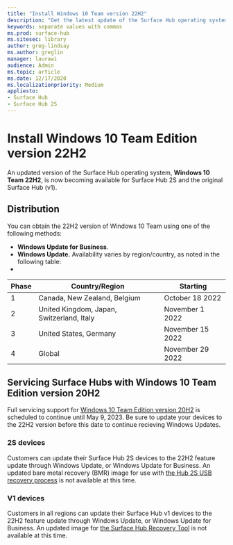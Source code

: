 ```yaml
---
title: "Install Windows 10 Team version 22H2"
description: "Get the latest update of the Surface Hub operating system, Windows 10 Team 22H2."
keywords: separate values with commas
ms.prod: surface-hub
ms.sitesec: library
author: greg-lindsay
ms.author: greglin
manager: laurawi
audience: Admin
ms.topic: article
ms.date: 12/17/2020
ms.localizationpriority: Medium
appliesto:
- Surface Hub
- Surface Hub 2S
---
```

# Install Windows 10 Team Edition version 22H2

An updated version of the Surface Hub operating system, **Windows 10 Team 22H2**, is now becoming available for Surface Hub 2S and the original Surface Hub (v1). 

## Distribution

You can obtain the 22H2 version of Windows 10 Team using one of the following methods:

- **Windows Update for Business**.
- **Windows Update.** Availability varies by region/country, as noted in the following table:
- 
| Phase | Country/Region                            | Starting         |
| ----- | ----------------------------------------- | ---------------- |
| 1     | Canada, New Zealand, Belgium              | October 18 2022  |
| 2     | United Kingdom, Japan, Switzerland, Italy | November 1 2022  |
| 3     | United States, Germany                    | November 15 2022 |
| 4     | Global                                    | November 29 2022 |

## Servicing Surface Hubs with Windows 10 Team Edition version 20H2 

Full servicing support for [Windows 10 Team Edition version 20H2](https://support.microsoft.com/topic/november-12-2019-kb4525245-os-build-15063-2172-dfc81b85-11a6-54ef-4370-11408193419f) is scheduled to continue until May 9, 2023. Be sure to update your devices to the 22H2 version before this date to continue recieving Windows Updates.

### 2S devices 

Customers can update their Surface Hub 2S devices to the 22H2 feature update through Windows Update, or Windows Update for Business. An updated bare metal recovery (BMR) image for use with [the Hub 2S USB recovery process](surface-hub-2s-recover-reset.md#recover-surface-hub-2s-by-using-a-usb-recovery-drive) is not available at this time.

### V1 devices 

Customers in all regions can update their Surface Hub v1 devices to the 22H2 feature update through Windows Update, or Windows Update for Business. An updated image for [the Surface Hub Recovery Tool](surface-hub-recovery-tool.md) is not available at this time.
